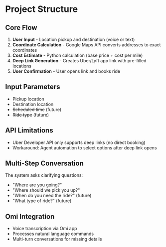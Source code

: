 # Project Structure

## Core Flow

1. **User Input** - Location pickup and destination (voice or text)
2. **Coordinate Calculation** - Google Maps API converts addresses to exact coordinates
3. **Cost Estimate** - Python calculation (base price + cost per mile)
4. **Deep Link Generation** - Creates Uber/Lyft app link with pre-filled locations
5. **User Confirmation** - User opens link and books ride

## Input Parameters

- Pickup location
- Destination location
- ~~Scheduled time~~ (future)
- ~~Ride type~~ (future)

## API Limitations

- Uber Developer API only supports deep links (no direct booking)
- Workaround: Agent automation to select options after deep link opens

## Multi-Step Conversation

The system asks clarifying questions:
- "Where are you going?"
- "Where should we pick you up?"
- "When do you need the ride?" (future)
- "What type of ride?" (future)

## Omi Integration

- Voice transcription via Omi app
- Processes natural language commands
- Multi-turn conversations for missing details 